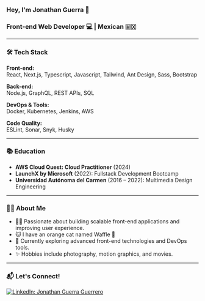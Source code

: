 ### Hey, I'm Jonathan Guerra 🙂
### Front-end Web Developer 💻 | Mexican 🇲🇽

---

### 🛠️ Tech Stack

**Front-end:**  
React, Next.js, Typescript, Javascript, Tailwind, Ant Design, Sass, Bootstrap  

**Back-end:**  
Node.js, GraphQL, REST APIs, SQL

**DevOps & Tools:**  
Docker, Kubernetes, Jenkins, AWS

**Code Quality:**  
ESLint, Sonar, Snyk, Husky  

---

### 📚 Education

- **AWS Cloud Quest: Cloud Practitioner** (2024)  
- **LaunchX by Microsoft** (2022): Fullstack Development Bootcamp  
- **Universidad Autónoma del Carmen** (2016 – 2022): Multimedia Design Engineering  

---

### 👨‍💻 About Me
 
- 👨‍💻 Passionate about building scalable front-end applications and improving user experience.  
- 🐱 I have an orange cat named Waffle 🧇
- 🌱 Currently exploring advanced front-end technologies and DevOps tools.  
- ✨ Hobbies include photography, motion graphics, and movies.  


---

### 📬 Let's Connect!

[![LinkedIn: Jonathan Guerra Guerrero](https://img.shields.io/badge/Connect%20on-LinkedIn-0077B5?style=flat-square&logo=linkedin&logoColor=white)](https://www.linkedin.com/in/jonathan-guerragro/)

